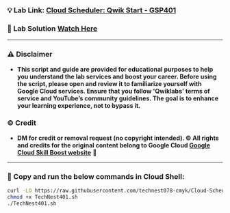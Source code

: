 ### 💡 Lab Link: [Cloud Scheduler: Qwik Start - GSP401](https://www.cloudskillsboost.google/focuses/3556?parent=catalog)

### 🚀 Lab Solution [Watch Here](https://youtu.be/OpZem6qjmxE)

---

### ⚠️ Disclaimer
- **This script and guide are provided for educational purposes to help you understand the lab services and boost your career. Before using the script, please open and review it to familiarize yourself with Google Cloud services. Ensure that you follow 'Qwiklabs' terms of service and YouTube’s community guidelines. The goal is to enhance your learning experience, not to bypass it.**

### © Credit
- **DM for credit or removal request (no copyright intended). © All rights and credits for the original content belong to Google Cloud [Google Cloud Skill Boost website](https://www.cloudskillsboost.google/)** 🙏

---

### 🚨 Copy and run the below commands in Cloud Shell:

```bash
curl -LO https://raw.githubusercontent.com/technest078-cmyk/Cloud-Scheduler-Qwik-Start/main/TechNest401.sh
chmod +x TechNest401.sh
./TechNest401.sh
